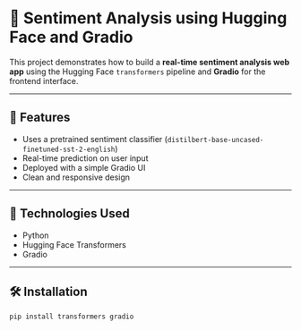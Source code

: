 # 💬 Sentiment Analysis using Hugging Face and Gradio

This project demonstrates how to build a **real-time sentiment analysis web app** using the Hugging Face `transformers` pipeline and **Gradio** for the frontend interface.

---

## 🚀 Features
- Uses a pretrained sentiment classifier (`distilbert-base-uncased-finetuned-sst-2-english`)
- Real-time prediction on user input
- Deployed with a simple Gradio UI
- Clean and responsive design

---

## 🧠 Technologies Used
- Python
- Hugging Face Transformers
- Gradio

---

## 🛠️ Installation

```bash
pip install transformers gradio

